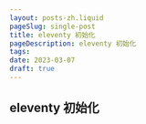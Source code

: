 ```yaml
---
layout: posts-zh.liquid
pageSlug: single-post
title: eleventy 初始化
pageDescription: eleventy 初始化
tags: 
date: 2023-03-07
draft: true
---
```


## eleventy 初始化